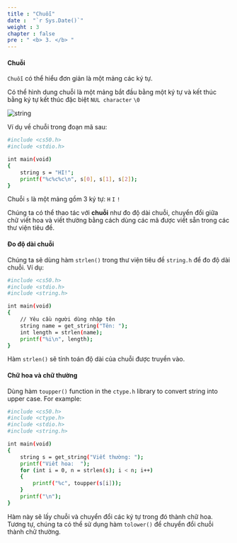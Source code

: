 ```yaml
---
title : "Chuỗi"
date :  "`r Sys.Date()`" 
weight : 3 
chapter : false
pre : " <b> 3. </b> "
---
```

#### Chuỗi
`Chuỗi` có thể hiểu đơn giản là một mảng các ký tự.

Có thể hình dung chuỗi là một mảng bắt đầu bằng một ký tự và kết thúc bằng ký tự kết thúc đặc biệt `NUL character` `\0`

![string](https://raw.githubusercontent.com/baobaoupcloud/cs-w1/main/static/images/3.strings/strings1.png)

Ví dụ về chuỗi trong đoạn mã sau:

```bash
#include <cs50.h>
#include <stdio.h>

int main(void)
{
    string s = "HI!";
    printf("%c%c%c\n", s[0], s[1], s[2]);
}
```

Chuỗi `s` là một mảng gồm 3 ký tự: `H` `I` `!`

Chúng ta có thể thao tác với **chuỗi** như đo độ dài chuỗi, chuyển đổi giữa chữ viết hoa và viết thường bằng cách dùng các mã được viết sẵn trong các thư viện tiêu đề.


#### Đo độ dài chuỗi

Chúng ta sẽ dùng hàm `strlen()` trong thư viện tiêu đề `string.h` để đo độ dài chuỗi. Ví dụ:

```bash
#include <cs50.h>
#include <stdio.h>
#include <string.h>

int main(void)
{
    // Yêu cầu người dùng nhập tên
    string name = get_string("Tên: ");
    int length = strlen(name);
    printf("%i\n", length);
}
```

Hàm `strlen()` sẽ tính toán độ dài của chuỗi được truyền vào.


#### Chữ hoa và chữ thường

Dùng hàm `toupper()` function in the `ctype.h` library to convert string into upper case. For example:

```bash
#include <cs50.h>
#include <ctype.h>
#include <stdio.h>
#include <string.h>

int main(void)
{
    string s = get_string("Viết thường: ");
    printf("Viết hoa:  ");
    for (int i = 0, n = strlen(s); i < n; i++)
    {
        printf("%c", toupper(s[i]));
    }
    printf("\n");
}
```

Hàm này sẽ lấy chuỗi và chuyển đổi các ký tự trong đó thành chữ hoa. Tương tự, chúng ta có thể sử dụng hàm `tolower()` để chuyển đổi chuỗi thành chữ thường.